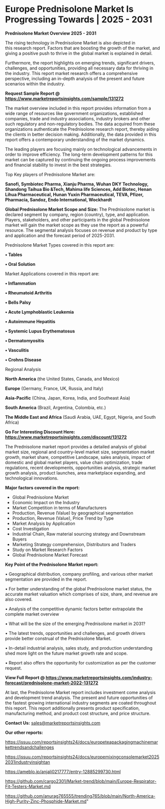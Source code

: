 # Europe Prednisolone Market Is Progressing Towards | 2025 - 2031

<Strong> Prednisolone Market Overview 2025 - 2031</strong>

The rising technology in Prednisolone Market is also depicted in this research report. Factors that are boosting the growth of the market, and giving a positive push to thrive in the global market is explained in detail.

Furthermore, the report highlights on emerging trends, significant drivers, challenges, and opportunities, providing all necessary data for thriving in the industry. This report market research offers a comprehensive perspective, including an in-depth analysis of the present and future scenarios within the industry.

<strong>Request Sample Report @ <a href=https://www.marketreportsinsights.com/sample/131272>https://www.marketreportsinsights.com/sample/131272</a></strong>

The market overview included in this report provides information from a wide range of resources like government organizations, established companies, trade and industry associations, industry brokers and other such regulatory and non-regulatory bodies. The data acquired from these organizations authenticate the Prednisolone research report, thereby aiding the clients in better decision making. Additionally, the data provided in this report offers a contemporary understanding of the market dynamics.

The leading players are focusing mainly on technological advancements in order to improve efficiency. The long-term development patterns for this market can be captured by continuing the ongoing process improvements and financial stability to invest in the best strategies.

Top Key players of Prednisolone Market are:

<strong>Sanofi, Symbiotec Pharma, Xianju Pharma, Wuhan DKY Technology, Shandong Taihua Bio &Tech, Mahima life Sciences, Add Biotec, Henan Lihua Pharmaceutical, Hunan Yuxin Pharmaceutical, TEVA, Pfizer, Pharmacia, Sandoz, Endo International, Wockhardt</strong>

<strong><b>Global Prednisolone Market Scope and Size:</b></strong>
The Prednisolone market is declared segment by company, region (country), type, and application. Players, stakeholders, and other participants in the global Prednisolone market will gain the market scope as they use the report as a powerful resource. The segmental analysis focuses on revenue and product by type and application and the forecast period of 2025-2031.

Prednisolone Market Types covered in this report are:

<strong>• Tables

• Oral Solution</strong>

Market Applications covered in this report are:

<strong>• Inflammation

• Rheumatoid Arthritis

• Bells Palsy

• Acute Lymphoblastic Leukemia

• Autoimmune Hepatitis

• Systemic Lupus Erythematosus

• Dermatomyositis

• Vasculitis

• Crohns Disease</strong> 

Regional Analysis

<strong>North America</strong> (the United States, Canada, and Mexico)

<strong>Europe</strong> (Germany, France, UK, Russia, and Italy)

<strong>Asia-Pacific</strong> (China, Japan, Korea, India, and Southeast Asia)

<strong>South America</strong> (Brazil, Argentina, Colombia, etc.)

<strong>The Middle East and Africa</strong> (Saudi Arabia, UAE, Egypt, Nigeria, and South Africa)

<strong>Go For Interesting Discount Here: <a href=https://www.marketreportsinsights.com/discount/131272>https://www.marketreportsinsights.com/discount/131272</a></strong>

The Prednisolone market report provides a detailed analysis of global market size, regional and country-level market size, segmentation market growth, market share, competitive Landscape, sales analysis, impact of domestic and global market players, value chain optimization, trade regulations, recent developments, opportunities analysis, strategic market growth analysis, product launches, area marketplace expanding, and technological innovations.

<strong><b>Major factors covered in the report:</b></strong>
<ul>
  <li>Global Prednisolone Market </li>
  <li>Economic Impact on the Industry</li>
  <li>Market Competition in terms of Manufacturers</li>
  <li>Production, Revenue (Value) by geographical segmentation</li>
  <li>Production, Revenue (Value), Price Trend by Type</li>
  <li>Market Analysis by Application</li>
  <li>Cost Investigation</li>
  <li>Industrial Chain, Raw material sourcing strategy and Downstream Buyers</li>
  <li>Marketing Strategy comprehension, Distributors and Traders</li>
  <li>Study on Market Research Factors</li>
  <li>Global Prednisolone Market Forecast</li>
</ul>

<strong><b>Key Point of the Prednisolone Market report:</b></strong>

• Geographical distribution, company profiling, and various other market segmentation are provided in the report.

• For better understanding of the global Prednisolone market status, the accurate market valuation which comprises of size, share, and revenue are also covered.

• Analysis of the competitive dynamic factors better extrapolate the complete market overview

• What will be the size of the emerging Prednisolone market in 2031?

• The latest trends, opportunities and challenges, and growth drivers provide better construal of the Prednisolone Market.

• In-detail industrial analysis, sales study, and production understanding shed more light on the future market growth rate and scope.

• Report also offers the opportunity for customization as per the customer request.

<strong><b>View Full Report @ <a href=https://www.marketreportsinsights.com/industry-forecast/prednisolone-market-2022-131272>https://www.marketreportsinsights.com/industry-forecast/prednisolone-market-2022-131272</a></b></strong>


At last, the Prednisolone Market report includes investment come analysis and development trend analysis. The present and future opportunities of the fastest growing international industry segments are coated throughout this report. This report additionally presents product specification, manufacturing method, and product cost structure, and price structure.

<strong>Contact Us:</strong>
sales@marketreportsinsights.com

<strong>Our other reports:</strong>

<a href=https://issuu.com/reportsinsights24/docs/europeteapackagingmachinemarkettrendsandchallenges>https://issuu.com/reportsinsights24/docs/europeteapackagingmachinemarkettrendsandchallenges</a>

<a href=https://issuu.com/reportsinsights24/docs/europemixingconsolemarket20252031industryinsightan>https://issuu.com/reportsinsights24/docs/europemixingconsolemarket20252031industryinsightan</a>

<a href=https://ameblo.jp/anjali0217777/entry-12885299730.html>https://ameblo.jp/anjali0217777/entry-12885299730.html</a>

<a href=https://github.com/cargo2301/Market-trend/blob/main/Europe-Respirator-Fit-Testers-Market.md>https://github.com/cargo2301/Market-trend/blob/main/Europe-Respirator-Fit-Testers-Market.md</a>

<a href=https://github.com/anurag765555/trending765/blob/main/North-America-High-Purity-Zinc-Phosphide-Market.md>https://github.com/anurag765555/trending765/blob/main/North-America-High-Purity-Zinc-Phosphide-Market.md</a>"
